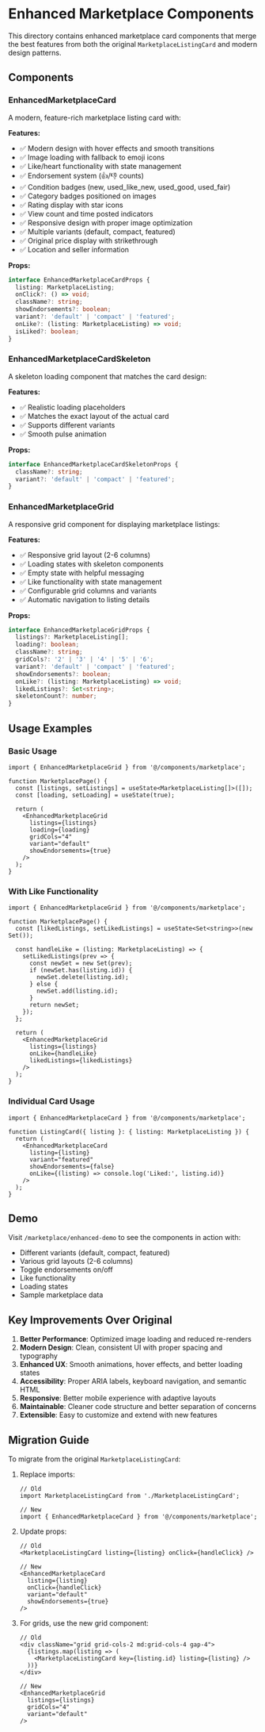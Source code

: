 # Enhanced Marketplace Components

This directory contains enhanced marketplace card components that merge the best features from both the original `MarketplaceListingCard` and modern design patterns.

## Components

### EnhancedMarketplaceCard

A modern, feature-rich marketplace listing card with:

**Features:**
- ✅ Modern design with hover effects and smooth transitions
- ✅ Image loading with fallback to emoji icons
- ✅ Like/heart functionality with state management
- ✅ Endorsement system (👍/👎 counts)
- ✅ Condition badges (new, used_like_new, used_good, used_fair)
- ✅ Category badges positioned on images
- ✅ Rating display with star icons
- ✅ View count and time posted indicators
- ✅ Responsive design with proper image optimization
- ✅ Multiple variants (default, compact, featured)
- ✅ Original price display with strikethrough
- ✅ Location and seller information

**Props:**
```typescript
interface EnhancedMarketplaceCardProps {
  listing: MarketplaceListing;
  onClick?: () => void;
  className?: string;
  showEndorsements?: boolean;
  variant?: 'default' | 'compact' | 'featured';
  onLike?: (listing: MarketplaceListing) => void;
  isLiked?: boolean;
}
```

### EnhancedMarketplaceCardSkeleton

A skeleton loading component that matches the card design:

**Features:**
- ✅ Realistic loading placeholders
- ✅ Matches the exact layout of the actual card
- ✅ Supports different variants
- ✅ Smooth pulse animation

**Props:**
```typescript
interface EnhancedMarketplaceCardSkeletonProps {
  className?: string;
  variant?: 'default' | 'compact' | 'featured';
}
```

### EnhancedMarketplaceGrid

A responsive grid component for displaying marketplace listings:

**Features:**
- ✅ Responsive grid layout (2-6 columns)
- ✅ Loading states with skeleton components
- ✅ Empty state with helpful messaging
- ✅ Like functionality with state management
- ✅ Configurable grid columns and variants
- ✅ Automatic navigation to listing details

**Props:**
```typescript
interface EnhancedMarketplaceGridProps {
  listings?: MarketplaceListing[];
  loading?: boolean;
  className?: string;
  gridCols?: '2' | '3' | '4' | '5' | '6';
  variant?: 'default' | 'compact' | 'featured';
  showEndorsements?: boolean;
  onLike?: (listing: MarketplaceListing) => void;
  likedListings?: Set<string>;
  skeletonCount?: number;
}
```

## Usage Examples

### Basic Usage
```tsx
import { EnhancedMarketplaceGrid } from '@/components/marketplace';

function MarketplacePage() {
  const [listings, setListings] = useState<MarketplaceListing[]>([]);
  const [loading, setLoading] = useState(true);

  return (
    <EnhancedMarketplaceGrid
      listings={listings}
      loading={loading}
      gridCols="4"
      variant="default"
      showEndorsements={true}
    />
  );
}
```

### With Like Functionality
```tsx
import { EnhancedMarketplaceGrid } from '@/components/marketplace';

function MarketplacePage() {
  const [likedListings, setLikedListings] = useState<Set<string>>(new Set());

  const handleLike = (listing: MarketplaceListing) => {
    setLikedListings(prev => {
      const newSet = new Set(prev);
      if (newSet.has(listing.id)) {
        newSet.delete(listing.id);
      } else {
        newSet.add(listing.id);
      }
      return newSet;
    });
  };

  return (
    <EnhancedMarketplaceGrid
      listings={listings}
      onLike={handleLike}
      likedListings={likedListings}
    />
  );
}
```

### Individual Card Usage
```tsx
import { EnhancedMarketplaceCard } from '@/components/marketplace';

function ListingCard({ listing }: { listing: MarketplaceListing }) {
  return (
    <EnhancedMarketplaceCard
      listing={listing}
      variant="featured"
      showEndorsements={false}
      onLike={(listing) => console.log('Liked:', listing.id)}
    />
  );
}
```

## Demo

Visit `/marketplace/enhanced-demo` to see the components in action with:
- Different variants (default, compact, featured)
- Various grid layouts (2-6 columns)
- Toggle endorsements on/off
- Like functionality
- Loading states
- Sample marketplace data

## Key Improvements Over Original

1. **Better Performance**: Optimized image loading and reduced re-renders
2. **Modern Design**: Clean, consistent UI with proper spacing and typography
3. **Enhanced UX**: Smooth animations, hover effects, and better loading states
4. **Accessibility**: Proper ARIA labels, keyboard navigation, and semantic HTML
5. **Responsive**: Better mobile experience with adaptive layouts
6. **Maintainable**: Cleaner code structure and better separation of concerns
7. **Extensible**: Easy to customize and extend with new features

## Migration Guide

To migrate from the original `MarketplaceListingCard`:

1. Replace imports:
   ```tsx
   // Old
   import MarketplaceListingCard from './MarketplaceListingCard';
   
   // New
   import { EnhancedMarketplaceCard } from '@/components/marketplace';
   ```

2. Update props:
   ```tsx
   // Old
   <MarketplaceListingCard listing={listing} onClick={handleClick} />
   
   // New
   <EnhancedMarketplaceCard 
     listing={listing} 
     onClick={handleClick}
     variant="default"
     showEndorsements={true}
   />
   ```

3. For grids, use the new grid component:
   ```tsx
   // Old
   <div className="grid grid-cols-2 md:grid-cols-4 gap-4">
     {listings.map(listing => (
       <MarketplaceListingCard key={listing.id} listing={listing} />
     ))}
   </div>
   
   // New
   <EnhancedMarketplaceGrid 
     listings={listings}
     gridCols="4"
     variant="default"
   />
   ```
